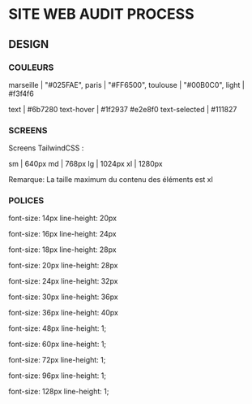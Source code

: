 # SITE WEB AUDIT PROCESS

## DESIGN

### COULEURS

marseille | "#025FAE",
paris | "#FF6500",
toulouse | "#00B0C0",
light | #f3f4f6

text | #6b7280
text-hover | #1f2937
#e2e8f0
text-selected | #111827

### SCREENS

Screens TailwindCSS :

sm | 640px
md | 768px
lg | 1024px
xl | 1280px

Remarque: La taille maximum du contenu des éléments est xl

### POLICES

font-size: 14px
line-height: 20px

font-size: 16px
line-height: 24px

font-size: 18px
line-height: 28px

font-size: 20px
line-height: 28px

font-size: 24px
line-height: 32px

font-size: 30px
line-height: 36px

font-size: 36px
line-height: 40px

font-size: 48px
line-height: 1;

font-size: 60px
line-height: 1;

font-size: 72px
line-height: 1;

font-size: 96px
line-height: 1;

font-size: 128px
line-height: 1;
